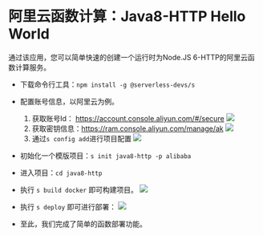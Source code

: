 # 阿里云函数计算：Java8-HTTP Hello World

通过该应用，您可以简单快速的创建一个运行时为Node.JS 6-HTTP的阿里云函数计算服务。

- 下载命令行工具：`npm install -g @serverless-devs/s`

- 配置账号信息，以阿里云为例。
    1. 获取账号Id： https://account.console.aliyun.com/#/secure
        ![](https://images.serverlessfans.com/s-tool/zh/start-1.jpg)
    2. 获取密钥信息：https://ram.console.aliyun.com/manage/ak
        ![](https://images.serverlessfans.com/s-tool/zh/start-2.jpg)
    3. 通过`s config add`进行项目配置
        ![](https://images.serverlessfans.com/s-tool/zh/start-3.jpg)

- 初始化一个模版项目：`s init java8-http -p alibaba`

- 进入项目：`cd java8-http`

- 执行 `s build docker` 即可构建项目。
    ![](https://images.serverlessfans.com/s-tool/zh/fc-event-java8-build.png)

- 执行 `s deploy` 即可进行部署：
    ![](https://images.serverlessfans.com/s-tool/zh/fc-event-java8-deploy.jpg)

- 至此，我们完成了简单的函数部署功能。